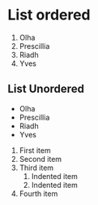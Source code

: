 # List ordered  

1. Olha
2. Prescillia
3. Riadh
4. Yves  

## List Unordered

* Olha
* Prescillia
* Riadh
* Yves

1. First item
2. Second item
3. Third item
    1. Indented item
    2. Indented item
4. Fourth item
